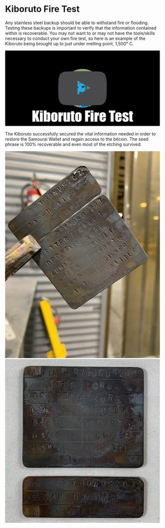 # Kiboruto Fire Test
Any stainless steel backup should be able to withstand fire or flooding. Testing these backups is important to verify that the information contained within is recoverable. You may not want to or may not have the tools/skills necessary to conduct your own fire test, so here is an example of the Kiboruto being brought up to just under melting point, 1,500° C.  

[![Kiboruto Fire Test](/assets/Thumbnail-FireTest_01.png)](https://media.econoalchemist.com/w/vBzAeRBCNihmKtMb1cLJ4t "Kiboruto Fire Test")

The Kiboruto successfully secured the vital information needed in order to restore the Samourai Wallet and regain access to the bitcoin. The seed phrase is 100% recoverable and even most of the etching survived.  

<p align="center">
<img src="assets/kiboruto03.JPG">
<img src="assets/kiboruto04.JPG">
</p>
